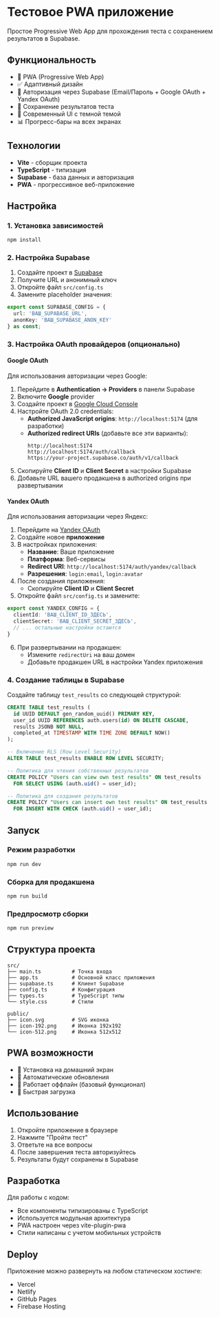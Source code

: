 # Тестовое PWA приложение

Простое Progressive Web App для прохождения теста с сохранением результатов в Supabase.

## Функциональность

- 📱 PWA (Progressive Web App)
- ✅ Адаптивный дизайн
- 🔐 Авторизация через Supabase (Email/Пароль + Google OAuth + Yandex OAuth)
- 💾 Сохранение результатов теста
- 🎨 Современный UI с темной темой
- 📊 Прогресс-бары на всех экранах

## Технологии

- **Vite** - сборщик проекта
- **TypeScript** - типизация
- **Supabase** - база данных и авторизация
- **PWA** - прогрессивное веб-приложение

## Настройка

### 1. Установка зависимостей

```bash
npm install
```

### 2. Настройка Supabase

1. Создайте проект в [Supabase](https://supabase.com)
2. Получите URL и анонимный ключ
3. Откройте файл `src/config.ts`
4. Замените placeholder значения:

```typescript
export const SUPABASE_CONFIG = {
  url: 'ВАШ_SUPABASE_URL',
  anonKey: 'ВАШ_SUPABASE_ANON_KEY'
} as const;
```

### 3. Настройка OAuth провайдеров (опционально)

#### Google OAuth
Для использования авторизации через Google:

1. Перейдите в **Authentication → Providers** в панели Supabase
2. Включите **Google** provider
3. Создайте проект в [Google Cloud Console](https://console.cloud.google.com/)
4. Настройте OAuth 2.0 credentials:
   - **Authorized JavaScript origins**: `http://localhost:5174` (для разработки)
   - **Authorized redirect URIs** (добавьте все эти варианты):
     ```
     http://localhost:5174
     http://localhost:5174/auth/callback
     https://your-project.supabase.co/auth/v1/callback
     ```
5. Скопируйте **Client ID** и **Client Secret** в настройки Supabase
6. Добавьте URL вашего продакшена в authorized origins при развертывании

#### Yandex OAuth
Для использования авторизации через Яндекс:

1. Перейдите на [Yandex OAuth](https://oauth.yandex.ru/)
2. Создайте новое **приложение**
3. В настройках приложения:
   - **Название**: Ваше приложение
   - **Платформа**: Веб-сервисы
   - **Redirect URI**: `http://localhost:5174/auth/yandex/callback`
   - **Разрешения**: `login:email`, `login:avatar`
4. После создания приложения:
   - Скопируйте **Client ID** и **Client Secret**
5. Откройте файл `src/config.ts` и замените:

```typescript
export const YANDEX_CONFIG = {
  clientId: 'ВАШ_CLIENT_ID_ЗДЕСЬ',
  clientSecret: 'ВАШ_CLIENT_SECRET_ЗДЕСЬ',
  // ... остальные настройки остаются
}
```

6. При развертывании на продакшен:
   - Измените `redirectUri` на ваш домен
   - Добавьте продакшен URL в настройки Yandex приложения

### 4. Создание таблицы в Supabase

Создайте таблицу `test_results` со следующей структурой:

```sql
CREATE TABLE test_results (
  id UUID DEFAULT gen_random_uuid() PRIMARY KEY,
  user_id UUID REFERENCES auth.users(id) ON DELETE CASCADE,
  results JSONB NOT NULL,
  completed_at TIMESTAMP WITH TIME ZONE DEFAULT NOW()
);

-- Включение RLS (Row Level Security)
ALTER TABLE test_results ENABLE ROW LEVEL SECURITY;

-- Политика для чтения собственных результатов
CREATE POLICY "Users can view own test results" ON test_results
  FOR SELECT USING (auth.uid() = user_id);

-- Политика для создания результатов
CREATE POLICY "Users can insert own test results" ON test_results
  FOR INSERT WITH CHECK (auth.uid() = user_id);
```

## Запуск

### Режим разработки

```bash
npm run dev
```

### Сборка для продакшена

```bash
npm run build
```

### Предпросмотр сборки

```bash
npm run preview
```

## Структура проекта

```
src/
├── main.ts          # Точка входа
├── app.ts           # Основной класс приложения
├── supabase.ts      # Клиент Supabase
├── config.ts        # Конфигурация
├── types.ts         # TypeScript типы
└── style.css        # Стили

public/
├── icon.svg         # SVG иконка
├── icon-192.png     # Иконка 192x192
└── icon-512.png     # Иконка 512x512
```

## PWA возможности

- 📱 Установка на домашний экран
- 🔄 Автоматические обновления
- 📶 Работает оффлайн (базовый функционал)
- 🎯 Быстрая загрузка

## Использование

1. Откройте приложение в браузере
2. Нажмите "Пройти тест"
3. Ответьте на все вопросы
4. После завершения теста авторизуйтесь
5. Результаты будут сохранены в Supabase

## Разработка

Для работы с кодом:

- Все компоненты типизированы с TypeScript
- Используется модульная архитектура
- PWA настроен через vite-plugin-pwa
- Стили написаны с учетом мобильных устройств

## Deploy

Приложение можно развернуть на любом статическом хостинге:
- Vercel
- Netlify
- GitHub Pages
- Firebase Hosting
